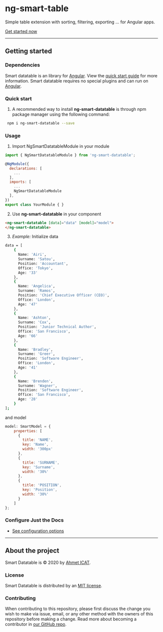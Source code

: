 
# ng-smart-table


Simple table extension with sorting, filtering, exporting ... for Angular apps.


[Get started now](#getting-started)

---

## Getting started

### Dependencies

Smart datatable is an library for [Angular](https://angular.io). View the [quick start guide](https://github.com/ahmeticat/smart-datatable-page) for more information. Smart datatable requires no special plugins and can run on [Angular](https://angular.io). 

### Quick start

1. A recommended way to install **ng-smart-datatable** is through npm package manager using the following command:
```bash
 npm i ng-smart-datatable --save
```

### Usage

1. Import NgSmartDatatableModule in your module
```javascript
import { NgSmartDatatableModule } from 'ng-smart-datatable';
```
```javascript
@NgModule({
  declarations: [
    ...
  ],
  imports: [
    ...
    NgSmartDatatableModule
  ],
})
export class YourModule { }
```
2. Use **ng-smart-datatable** in your component
```html
<ng-smart-datatable [data]="data" [model]="model">
</ng-smart-datatable>
```
3. _Example:_ Initialize data
```bash
data = [
    {
      Name: 'Airi',
      Surname: 'Satou',
      Position: 'Accountant',
      Office: 'Tokyo',
      Age: '33'
    },
    {
      Name: 'Angelica',
      Surname: 'Ramos',
      Position: 'Chief Executive Officer (CEO)',
      Office: 'London',
      Age: '47'
    },
    {
      Name: 'Ashton',
      Surname: 'Cox',
      Position: 'Junior Technical Author',
      Office: 'San Francisco',
      Age: '66'
    },
    {
      Name: 'Bradley',
      Surname: 'Greer',
      Position: 'Software Engineer',
      Office: 'London',
      Age: '41'
    },
    {
      Name: 'Brenden',
      Surname: 'Wagner',
      Position: 'Software Engineer',
      Office: 'San Francisco',
      Age: '28'
    }
];
```
and model
```javascript
model: SmartModel = {
    properties: [
      {
        title: 'NAME',
        key: 'Name',
        width: '300px'
      },
      {
        title: 'SURNAME',
        key: 'Surname',
        width: '30%'
      },
      {
        title: 'POSITION',
        key: 'Position',
        width: '30%'
      }
    ]
};
```

### Configure Just the Docs

- [See configuration options](https://ahmeticat.github.io/smart-datatable-page)

---

## About the project

Smart Datatable is &copy; 2020 by [Ahmet ICAT](http://github.com/ahmeticat).

### License

Smart Datatable is distributed by an [MIT license](https://github.com/ahmeticat/smart-datatable/blob/master/LICENSE.txt).

### Contributing

When contributing to this repository, please first discuss the change you wish to make via issue,
email, or any other method with the owners of this repository before making a change. Read more about becoming a contributor in [our GitHub repo](https://github.com/ahmeticat/smart-datatable).

